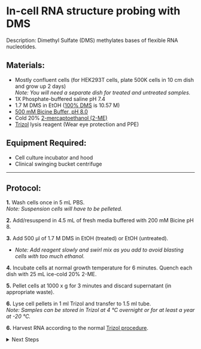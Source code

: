 In-cell RNA structure probing with DMS
================================================================================
Description: Dimethyl Sulfate (DMS) methylates bases of flexible RNA nucleotides.

Materials:
--------------------------------------------------------------------------------
  * Mostly confluent cells (for HEK293T cells, plate 500K cells in 10 cm dish and grow up 2 days) <br/>_Note: You will need a separate dish for treated and untreated samples._ 
  * 1X Phosphate-buffered saline pH 7.4
  * 1.7 M DMS in EtOH ([100% DMS](https://www.sigmaaldrich.com/US/en/product/sial/d186309) is 10.57 M)
  * [500 mM Bicine Buffer, pH 8.0](https://www.fishersci.com/shop/products/bicine-0-5m-buffer-soln-ph-8-0/AAJ63924AE)
  * Cold 20% [2-mercaptoethanol (2-ME)](https://www.fishersci.com/shop/products/2-mercaptoethanol-cell-culture-mp-biomedicals-4/ICN19470580)
  * [Trizol](https://www.thermofisher.com/order/catalog/product/15596026#/15596026) lysis reagent (Wear eye protection and PPE)
     
Equipment Required:
--------------------------------------------------------------------------------
  * Cell culture incubator and hood
  * Clinical swinging bucket centrifuge
___
Protocol:
--------------------------------------------------------------------------------

**1.** Wash cells once in 5 mL PBS.<br/>_Note: Suspension cells will have to be pelleted._

**2.** Add/resuspend in 4.5 mL of fresh media buffered with 200 mM Bicine pH 8. 

**3.** Add 500 µl of 1.7 M DMS in EtOH (treated) or EtOH (untreated).
  * _Note: Add reagent slowly and swirl mix as you add to avoid blasting cells with too much ethanol._ 
    
**4.** Incubate cells at normal growth temperature for 6 minutes. Quench each dish with 25 mL ice-cold 20% 2-ME.
  
**5.** Pellet cells at 1000 x g for 3 minutes and discard supernatant (in appropriate waste).

**6.** Lyse cell pellets in 1 ml Trizol and transfer to 1.5 ml tube.<br/>_Note: Samples can be stored in Trizol at 4 °C overnight or for at least a year at -20 °C._

**6.** Harvest RNA according to the normal [Trizol procedure](../General/Trizol-RNA-Purification.md).
<!-- The text below creates dropdown lists for links to next steps or hyperlinks -->

<details>
  <summary>Next Steps</summary>

</p> <a href="../Mutational-Profiling/MaP-RT-Marathon.md">
MaP with Marathon RT</a>

</p> <a href="../NGS/Second-Strand-Synthesis.md">
Second-Strand Synthesis</a>

</p> <a href="../NGS/Two-Step-PCR-Library.md">
2-step PCR library generation </a>

</details>

